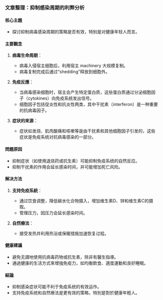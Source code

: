 ### 文章整理：抑制感染周期的利弊分析

#### 核心主題  
- 探讨抑制病毒感染周期的策略是否有效，特别是对健康年轻人而言。

#### 主要觀念  
1. **病毒生命周期**：
   - 病毒入侵宿主细胞后，利用宿主 machinery 大规模复制。
   - 病毒复制完成后通过“shedding”释放到细胞外。

2. **免疫反應**：
   - 当病毒感染细胞时，宿主会产生特定蛋白质，这些蛋白质通过分泌细胞因子（cytokines）向免疫系统发出信号。
   - 细胞因子包括促炎性和抗炎性两类，其中干扰素（interferon）是一种重要的抗病毒因子。

3. **症状的來源**：
   - 症状如发烧、肌肉酸痛和咳嗽等是由干扰素和其他细胞因子引发的，这些症状是免疫系统对抗病毒感染的一部分。

#### 問題原因  
- 抑制症状（如使用退烧药或抗生素）可能抑制免疫系统的自然反应。
- 抑制干扰素的作用会延长感染时间，并可能增加死亡风险。

#### 解决方法  
1. **支持免疫系統**：
   - 通过饮食调整，降低碳水化合物摄入，增加维生素D、锌和维生素C的摄取。
   - 管理压力，因压力会延长感染时间。

2. **自然療法**：
   - 接受发热并利用热浴或保暖措施加速恢复过程。

#### 健康建議  
- 避免无謂地使用抗病毒药物或抗生素，除非有醫生指導。
- 通過健康的生活方式來增強免疫力，如均衡飲食、適度運動和良好睡眠。

#### 結論  
- 抑制感染症状可能不利于免疫系统的有效运作。
- 支持免疫系统和自然療法是更有效的策略，特別是對於健康年輕人。